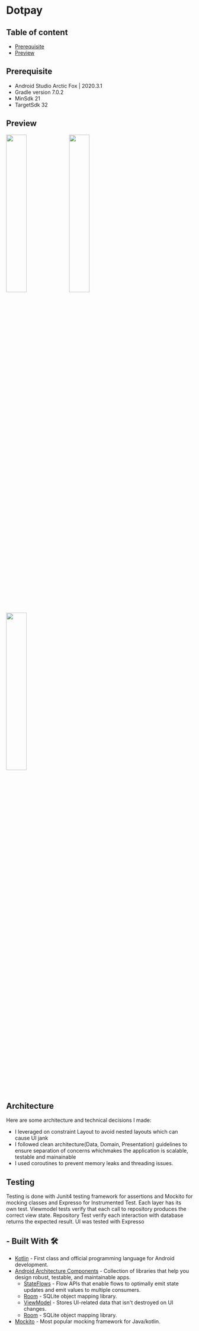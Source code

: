 # Dotpay


## Table of content
- [Prerequisite](#prerequisite)
- [Preview](#preview)



## Prerequisite
- Android Studio Arctic Fox | 2020.3.1
- Gradle version 7.0.2
- MinSdk 21
- TargetSdk 32


## Preview
<img src="https://user-images.githubusercontent.com/61085272/184615582-1ad59433-5374-41db-976c-f6812333a95d.png" width="33%" /> 
<img src="https://user-images.githubusercontent.com/61085272/184615595-f109f02b-6294-4427-915c-d75268b543fe.png" width="33%" /> 


<img src="https://user-images.githubusercontent.com/61085272/184615599-a621d0cd-34f4-4178-94e8-6f2990f3c76c.png" width="33%" /> 



## Architecture
Here are some architecture and technical decisions I made:
- I leveraged on constraint Layout to avoid nested layouts which can cause UI jank
- I followed clean architecture(Data, Domain, Presentation) guidelines to ensure separation of concerns whichmakes the application is scalable, testable and mainainable
- I used coroutines to prevent memory leaks and threading issues.



## Testing
Testing is done with Junit4 testing framework for assertions and Mockito for mocking classes and Expresso for Instrumented Test. Each  layer has its own test. 
Viewmodel tests verify that each call to repository produces the correct view state.
Repository Test verify each interaction with database returns the expected result.
UI  was  tested with Expresso

## - Built With 🛠
- [Kotlin](https://kotlinlang.org/) - First class and official programming language for Android development.
- [Android Architecture Components](https://developer.android.com/topic/libraries/architecture) - Collection of libraries that help you design robust, testable, and maintainable apps.
  - [StateFlows](https://developer.android.com/kotlin/flow) -  Flow APIs that enable flows to optimally emit state updates and emit values to multiple consumers.
  - [Room](https://developer.android.com/topic/libraries/architecture/room) - SQLite object mapping library.
  - [ViewModel](https://developer.android.com/topic/libraries/architecture/viewmodel) - Stores UI-related data that isn't destroyed on UI changes. 
  - [Room](https://developer.android.com/topic/libraries/architecture/room) - SQLite object mapping library.
- [Mockito](http://site.mockito.org/) - Most popular mocking framework for Java/kotlin.

